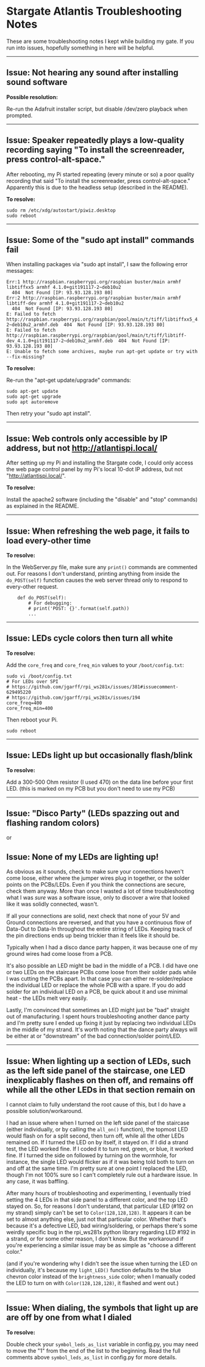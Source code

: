 # Stargate Atlantis Troubleshooting Notes

These are some troubleshooting notes I kept while building my gate. If you run into issues, hopefully something in here will be helpful.


--------------------
## Issue: Not hearing any sound after installing sound software

**Possible resolution:**

Re-run the Adafruit installer script, but disable /dev/zero playback when prompted.





--------------------
## Issue: Speaker repeatedly plays a low-quality recording saying "To install the screenreader, press control-alt-space."

After rebooting, my Pi started repeating (every minute or so) a poor quality recording that said "To install the screenreader, press control-alt-space." Apparently this is due to the headless setup (described in the README).

**To resolve:**

```
sudo rm /etc/xdg/autostart/piwiz.desktop
sudo reboot
```





--------------------
## Issue: Some of the "sudo apt install" commands fail

When installing packages via "sudo apt install", I saw the following error messages:

```
Err:1 http://raspbian.raspberrypi.org/raspbian buster/main armhf libtiffxx5 armhf 4.1.0+git191117-2~deb10u2
  404  Not Found [IP: 93.93.128.193 80]
Err:2 http://raspbian.raspberrypi.org/raspbian buster/main armhf libtiff-dev armhf 4.1.0+git191117-2~deb10u2
  404  Not Found [IP: 93.93.128.193 80]
E: Failed to fetch http://raspbian.raspberrypi.org/raspbian/pool/main/t/tiff/libtiffxx5_4.1.0+git191117-2~deb10u2_armhf.deb  404  Not Found [IP: 93.93.128.193 80]
E: Failed to fetch http://raspbian.raspberrypi.org/raspbian/pool/main/t/tiff/libtiff-dev_4.1.0+git191117-2~deb10u2_armhf.deb  404  Not Found [IP: 93.93.128.193 80]
E: Unable to fetch some archives, maybe run apt-get update or try with --fix-missing?
```

**To resolve:**

Re-run the "apt-get update/upgrade" commands:

```
sudo apt-get update
sudo apt-get upgrade
sudo apt autoremove
```

Then retry your "sudo apt install".





--------------------
## Issue: Web controls only accessible by IP address, but not http://atlantispi.local/

After setting up my Pi and installing the Stargate code, I could only access the web page control panel by my Pi's local 10-dot IP address, but not "http://atlantispi.local/".

**To resolve:**

Install the apache2 software (including the "disable" and "stop" commands) as explained in the README.





--------------------
## Issue: When refreshing the web page, it fails to load every-other time

**To resolve:**

In the WebServer.py file, make sure any `print()` commands are commented out. For reasons I don't understand, printing anything from inside the `do_POST(self)` function causes the web server thread only to respond to every-other request.

```
    def do_POST(self):
        # For debugging:
        # print('POST: {}'.format(self.path))
        ...
```





--------------------
## Issue: LEDs cycle colors then turn all white

**To resolve:**

Add the `core_freq` and `core_freq_min` values to your `/boot/config.txt`:

```
sudo vi /boot/config.txt
# For LEDs over SPI
# https://github.com/jgarff/rpi_ws281x/issues/381#issuecomment-629495220
# https://github.com/jgarff/rpi_ws281x/issues/194
core_freq=400
core_freq_min=400
```

Then reboot your Pi.

```sudo reboot```





--------------------
## Issue: LEDs light up but occasionally flash/blink

**To resolve:**

Add a 300-500 Ohm resistor (I used 470) on the data line before your first LED. (this is marked on my PCB but you don't need to use my PCB)





--------------------
## Issue: "Disco Party" (LEDs spazzing out and flashing random colors)
or
## Issue: None of my LEDs are lighting up!

As obvious as it sounds, check to make sure your connections haven't come loose, either where the jumper wires plug in together, or the solder points on the PCBs/LEDs. Even if you think the connections are secure, check them anyway. More than once I wasted a lot of time troubleshooting what I was *sure* was a software issue, only to discover a wire that looked like it was solidly connected, wasn't.

If all your connections are solid, next check that none of your 5V and Ground connections are reversed, and that you have a continuous flow of Data-Out to Data-In throughout the entire string of LEDs. Keeping track of the pin directions ends up being trickier than it feels like it should be.

Typically when I had a disco dance party happen, it was because one of my ground wires had come loose from a PCB.

It's also possible an LED might be bad in the middle of a PCB. I did have one or two LEDs on the staircase PCBs come loose from their solder pads while I was cutting the PCBs apart. In that case you can either re-solder/replace the individual LED or replace the whole PCB with a spare. If you do add solder for an individual LED on a PCB, be quick about it and use minimal heat - the LEDs melt very easily.

Lastly, I'm convinced that sometimes an LED might just be "bad" straight out of manufacturing. I spent hours troubleshooting another dance party and I'm pretty sure I ended up fixing it just by replacing two individual LEDs in the middle of my strand. It's worth noting that the dance party always will be either at or "downstream" of the bad connection/solder point/LED.





--------------------
## Issue: When lighting up a section of LEDs, such as the left side panel of the staircase, one LED inexplicably flashes on then off, and remains off while all the other LEDs in that section remain on

I cannot claim to fully understand the root cause of this, but I do have a possible solution/workaround.

I had an issue where when I turned on the left side panel of the staircase (either individually, or by calling the `all_on()` function), the topmost LED would flash on for a split second, then turn off, while all the other LEDs remained on. If I turned the LED on by itself, it stayed on. If I did a strand test, the LED worked fine. If I coded it to turn red, green, or blue, it worked fine. If I turned the side on followed by turning on the wormhole, for instance, the single LED would flicker as if it was being told both to turn on and off at the same time.  I'm pretty sure at one point I replaced the LED, though I'm not 100% sure so I can't completely rule out a hardware issue. In any case, it was baffling.

After many hours of troubleshooting and experimenting, I eventually tried setting the 4 LEDs in that side panel to a different color, and the top LED stayed on. So, for reasons I don't understand, that particular LED (#192 on my strand) simply can't be set to `Color(128,128,128)`. It appears it can be set to almost anything else, just not that particular color. Whether that's because it's a defective LED, bad wiring/soldering, or perhaps there's some weirdly specific bug in the rpi_ws281x python library regarding LED #192 in a strand, or for some other reason, I don't know. But the workaround if you're experiencing a similar issue may be as simple as "choose a different color."

(and if you're wondering why I didn't see the issue when turning the LED on individually, it's because my `light_LED()` function defaults to the blue chevron color instead of the `brightness_side` color; when I manually coded the LED to turn on with `Color(128,128,128)`, it flashed and went out.)





--------------------
## Issue: When dialing, the symbols that light up are are off by one from what I dialed

**To resolve:**

Double check your `symbol_leds_as_list` variable in config.py, you may need to move the "1" from the end of the list to the beginning. Read the full comments above `symbol_leds_as_list` in config.py for more details.